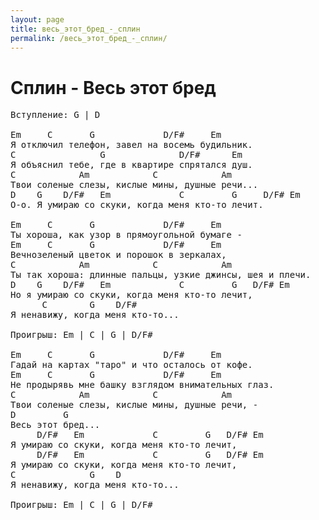 ```yaml
---
layout: page
title: весь_этот_бред_-_сплин
permalink: /весь_этот_бред_-_сплин/
---
```

# Сплин - Весь этот бред
<pre>
Вступление: G | D

Em     C       G             D/F#     Em
Я отключил телефон, завел на восемь будильник.
C                G              D/F#      Em
Я объяснил тебе, где в квартире спрятался душ.
C            Am            C            Am
Твои соленые слезы, кислые мины, душные речи...
D    G    D/F#   Em             C         G     D/F# Em
О-о. Я умираю со скуки, когда меня кто-то лечит.

Em     C       G             D/F#     Em
Ты хороша, как узор в прямоугольной бумаге -
Em     C       G             D/F#     Em
Вечнозеленый цветок и порошок в зеркалах,
C            Am            C            Am
Ты так хороша: длинные пальцы, узкие джинсы, шея и плечи.
D    G    D/F#   Em             C         G   D/F# Em
Но я умираю со скуки, когда меня кто-то лечит,
      C        G    D/F#
Я ненавижу, когда меня кто-то...

Проигрыш: Em | C | G | D/F#

Em     C       G             D/F#     Em
Гадай на картах "таро" и что осталось от кофе.
Em     C       G             D/F#     Em
Не продырявь мне башку взглядом внимательных глаз.
C            Am            C            Am
Твои соленые слезы, кислые мины, душные речи, -
D         G
Весь этот бред...
     D/F#   Em             C         G   D/F# Em
Я умираю со скуки, когда меня кто-то лечит,
     D/F#   Em             C         G   D/F# Em
Я умираю со скуки, когда меня кто-то лечит,
C              G    D
Я ненавижу, когда меня кто-то...

Проигрыш: Em | C | G | D/F# 
</pre>
